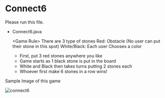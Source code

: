 # Connect6

Please run this file.
- Connect6.java

  \<Game Rule\>
  There are 3 type of stones
  Red: Obstacle (No user can put their stone in this spot)
  White/Black: Each user Chooses a color

  - First, put 3 red stones anywhere you like
  - Game starts as 1 black stone is put in the board
  - White and Black then takes turns putting 2 stones each
  - Whoever first make 6 stones in a row wins!

Sample Image of this game

![connect6](https://github.com/user-attachments/assets/0d5653d0-af1f-40da-b9bc-715b9c2fc6e3)
